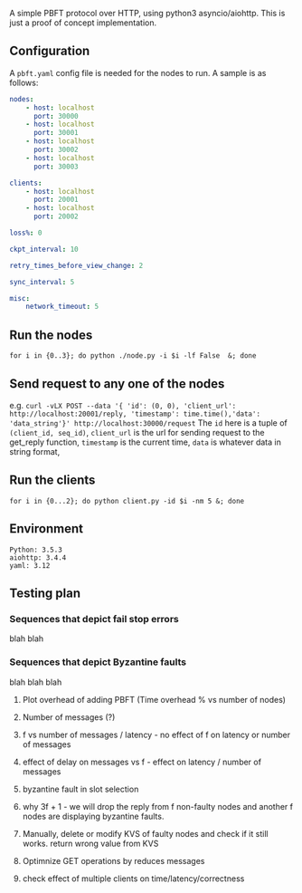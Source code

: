 A simple PBFT protocol over HTTP, using python3 asyncio/aiohttp. This is just a proof of concept implementation.

## Configuration
A `pbft.yaml` config file is needed for the nodes to run. A sample is as follows:
```Yaml
nodes:
    - host: localhost
      port: 30000
    - host: localhost
      port: 30001
    - host: localhost
      port: 30002
    - host: localhost
      port: 30003

clients:
    - host: localhost
      port: 20001
    - host: localhost
      port: 20002

loss%: 0

ckpt_interval: 10

retry_times_before_view_change: 2

sync_interval: 5

misc:
    network_timeout: 5
```

## Run the nodes
`for i in {0..3}; do python ./node.py -i $i -lf False  &; done`

## Send request to any one of the nodes
e.g. `curl -vLX POST --data '{ 'id': (0, 0), 'client_url': http://localhost:20001/reply,
    'timestamp': time.time(),'data': 'data_string'}' http://localhost:30000/request`
The `id` here is a tuple of `(client_id, seq_id)`, `client_url` is the url for sending request to the get_reply function,
`timestamp` is the current time, `data` is whatever data in string format, 

## Run the clients
`for i in {0...2}; do python client.py -id $i -nm 5 &; done`

## Environment
```
Python: 3.5.3
aiohttp: 3.4.4
yaml: 3.12
```


## Testing plan

### Sequences that depict fail stop errors
blah blah

### Sequences that depict Byzantine faults
blah blah blah


1. Plot overhead of adding PBFT (Time overhead % vs number of nodes)
1. Number of messages (?)

1. f vs number of messages / latency - no effect of f on latency or number of messages

1. effect of delay on messages vs f - effect on latency / number of messages
1. byzantine fault in slot selection
1. why 3f + 1 - we will drop the reply from f non-faulty nodes and another f nodes are displaying byzantine faults.

1. Manually, delete or modify KVS of faulty nodes and check if it still works. return wrong value from KVS

1. Optimnize GET operations by reduces messages

1. check effect of multiple clients on time/latency/correctness

